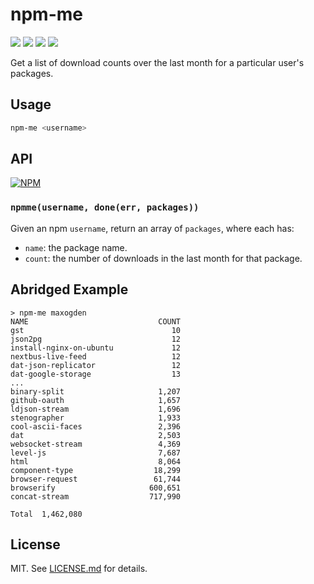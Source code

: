# npm-me
![](http://img.shields.io/badge/stability-experimental-orange.svg?style=flat)
![](http://img.shields.io/npm/v/npm-me.svg?style=flat)
![](http://img.shields.io/npm/dm/npm-me.svg?style=flat)
![](http://img.shields.io/npm/l/npm-me.svg?style=flat)

Get a list of download counts over the last month for a particular user's packages.

## Usage

``` bash
npm-me <username>
```

## API

[![NPM](https://nodei.co/npm/npm-me.png)](https://nodei.co/npm/npm-me/)

### `npmme(username, done(err, packages))`

Given an npm `username`, return an array of `packages`, where each has:

* `name`: the package name.
* `count`: the number of downloads in the last month for that package.

## Abridged Example

```
> npm-me maxogden
NAME                             COUNT
gst                                 10
json2pg                             12
install-nginx-on-ubuntu             12
nextbus-live-feed                   12
dat-json-replicator                 12
dat-google-storage                  13
...
binary-split                     1,207
github-oauth                     1,657
ldjson-stream                    1,696
stenographer                     1,933
cool-ascii-faces                 2,396
dat                              2,503
websocket-stream                 4,369
level-js                         7,687
html                             8,064
component-type                  18,299
browser-request                 61,744
browserify                     600,651
concat-stream                  717,990

Total  1,462,080
```

## License

MIT. See [LICENSE.md](http://github.com/hughsk/npm-me/blob/master/LICENSE.md) for details.
